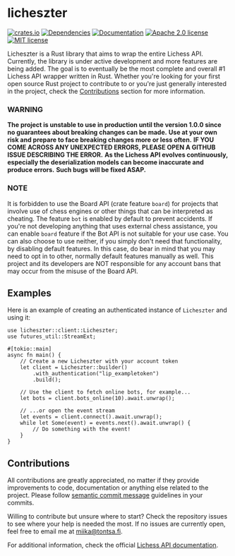 # licheszter

[![crates.io](https://img.shields.io/crates/v/licheszter.svg)](https://crates.io/crates/licheszter)
[![Dependencies](https://deps.rs/repo/github/tontsa28/licheszter/status.svg)](https://deps.rs/repo/github/tontsa28/licheszter)
[![Documentation](https://docs.rs/licheszter/badge.svg)](https://docs.rs/licheszter)
[![Apache 2.0 license](https://img.shields.io/badge/license-Apache%202.0-blue.svg)](LICENSE-APACHE)
[![MIT license](https://img.shields.io/badge/license-MIT-blue.svg)](LICENSE-MIT)

Licheszter is a Rust library that aims to wrap the entire Lichess API.
Currently, the library is under active development and more features are being added.
The goal is to eventually be the most complete and overall #1 Lichess API wrapper written in Rust.
Whether you're looking for your first open source Rust project to contribute to or you're just generally interested in the project, check the [Contributions](#contributions) section for more information.

### WARNING
**The project is unstable to use in production until the version 1.0.0 since no guarantees about breaking changes can be made.**
**Use at your own risk and prepare to face breaking changes more or less often.**
**IF YOU COME ACROSS ANY UNEXPECTED ERRORS, PLEASE OPEN A GITHUB ISSUE DESCRIBING THE ERROR.**
**As the Lichess API evolves continuously, especially the deserialization models can become inaccurate and produce errors.**
**Such bugs will be fixed ASAP.**

### NOTE
It is forbidden to use the Board API (crate feature `board`) for projects that involve use of chess engines or other things that can be interpreted as cheating.
The feature `bot` is enabled by default to prevent accidents.
If you're not developing anything that uses external chess assistance, you can enable `board` feature if the Bot API is not suitable for your use case.
You can also choose to use neither, if you simply don't need that functionality, by disabling default features.
In this case, do bear in mind that you may need to opt in to other, normally default features manually as well.
This project and its developers are NOT responsible for any account bans that may occur from the misuse of the Board API.

## Examples
Here is an example of creating an authenticated instance of `Licheszter` and using it:
```rust,no_run
use licheszter::client::Licheszter;
use futures_util::StreamExt;

#[tokio::main]
async fn main() {
    // Create a new Licheszter with your account token
    let client = Licheszter::builder()
        .with_authentication("lip_exampletoken")
        .build();

    // Use the client to fetch online bots, for example...
    let bots = client.bots_online(10).await.unwrap();

    // ...or open the event stream
    let events = client.connect().await.unwrap();
    while let Some(event) = events.next().await.unwrap() {
        // Do something with the event!
    }
}
```

## Contributions
All contributions are greatly appreciated, no matter if they provide improvements to code, documentation or anything else related to the project.
Please follow [semantic commit message](https://gist.github.com/joshbuchea/6f47e86d2510bce28f8e7f42ae84c716) guidelines in your commits.

Willing to contribute but unsure where to start?
Check the repository issues to see where your help is needed the most.
If no issues are currently open, feel free to email me at miika@tontsa.fi.

For additional information, check the official [Lichess API documentation](https://lichess.org/api).
